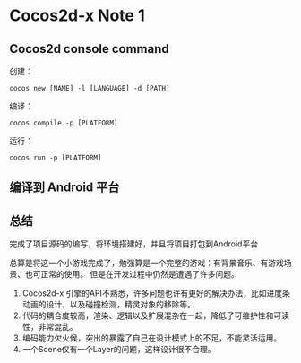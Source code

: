 # Cocos2d-x Note 1


## Cocos2d console command

创建：

`cocos new [NAME] -l [LANGUAGE] -d [PATH]`

编译：

`cocos compile -p [PLATFORM]`

运行：

`cocos run -p [PLATFORM]`

## 编译到 Android 平台 


## 总结

完成了项目源码的编写，将环境搭建好，并且将项目打包到Android平台

总算是将这一个小游戏完成了，勉强算是一个完整的游戏：有背景音乐、有游戏场景、也可正常的使用。
但是在开发过程中仍然是遭遇了许多问题。

1. Cocos2d-x 引擎的API不熟悉，许多问题也许有更好的解决办法，比如进度条动画的设计，以及碰撞检测，精灵对象的移除等。
2. 代码的耦合度较高，渲染、逻辑以及扩展混杂在一起，降低了可维护性和可读性，非常混乱。
3. 编码能力欠火候，突出的暴露了自己在设计模式上的不足，不能灵活运用。
4. 一个Scene仅有一个Layer的问题，这样设计很不合理。



